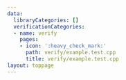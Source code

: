 ```yaml
---
data:
  libraryCategories: []
  verificationCategories:
  - name: verify
    pages:
    - icon: ':heavy_check_mark:'
      path: verify/example.test.cpp
      title: verify/example.test.cpp
layout: toppage
---
```

